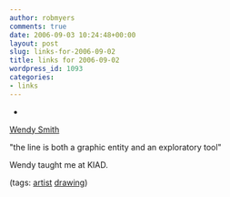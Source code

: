 ```yaml
---
author: robmyers
comments: true
date: 2006-09-03 10:24:48+00:00
layout: post
slug: links-for-2006-09-02
title: links for 2006-09-02
wordpress_id: 1093
categories:
- links
---
```


  

  *   


[Wendy Smith](http://www.thelondongroup.com/artists/smithw.html)

  


"the line is both a graphic entity and an exploratory tool"  
  
Wendy taught me at KIAD.

  


(tags: [artist](http://del.icio.us/robmyers/artist) [drawing](http://del.icio.us/robmyers/drawing))

  

  
  


